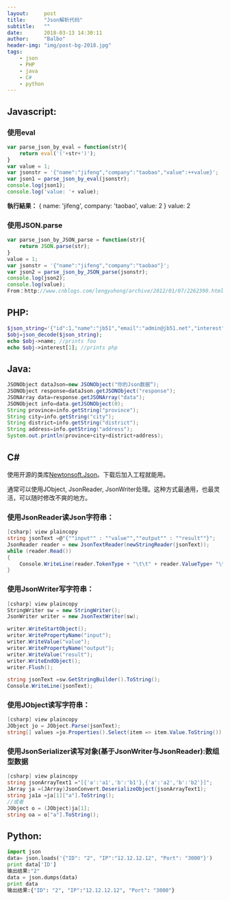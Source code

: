 ```yaml
---
layout:     post
title:      "Json解析代码"
subtitle:   ""
date:       2018-03-13 14:30:11
author:     "Balbo"
header-img: "img/post-bg-2018.jpg"
tags:
    - json
    - PHP
    - java
    - C#
    - python
---
```

## Javascript:
### 使用eval
```js
var parse_json_by_eval = function(str){
    return eval('('+str+')');
}
var value = 1;
var jsonstr = '{"name":"jifeng","company":"taobao","value":++value}';
var json1 = parse_json_by_eval(jsonstr);
console.log(json1);
console.log('value: '+ value);
```
**執行結果：**
{ name: 'jifeng', company: 'taobao', value: 2 }
value: 2

### 使用JSON.parse
```js
var parse_json_by_JSON_parse = function(str){
    return JSON.parse(str);
}
value = 1;
var jsonstr = '{"name":"jifeng","company":"taobao"}';
var json2 = parse_json_by_JSON_parse(jsonstr);
console.log(json2);
console.log(value);
From：http://www.cnblogs.com/lengyuhong/archive/2012/01/07/2262390.html
```
## PHP:
```php
$json_string='{"id":1,"name":"jb51","email":"admin@jb51.net","interest":["wordpress","php"]} ';
$obj=json_decode($json_string);
echo $obj->name; //prints foo
echo $obj->interest[1]; //prints php
```
## Java:
```java
JSONObject dataJson=new JSONObject("你的Json数据“);
JSONObject response=dataJson.getJSONObject("response");
JSONArray data=response.getJSONArray("data");
JSONObject info=data.getJSONObject(0);
String province=info.getString("province");
String city=info.getString("city");
String district=info.getString("district");
String address=info.getString("address");
System.out.println(province+city+district+address);
```
## C#
使用开源的类库[Newtonsoft.Json](http://json.codeplex.com/)。下载后加入工程就能用。

通常可以使用JObject, JsonReader, JsonWriter处理。这种方式最通用，也最灵活，可以随时修改不爽的地方。
### 使用JsonReader读Json字符串：
```c#
[csharp] view plaincopy
string jsonText =@"{""input"" : ""value"",""output"" : ""result""}";
JsonReader reader = new JsonTextReader(newStringReader(jsonText));
while (reader.Read())
{
    Console.WriteLine(reader.TokenType + "\t\t" + reader.ValueType+ "\t\t" + reader.Value);
}
```
### 使用JsonWriter写字符串：
```c#
[csharp] view plaincopy
StringWriter sw = new StringWriter();
JsonWriter writer = new JsonTextWriter(sw);

writer.WriteStartObject();
writer.WritePropertyName("input");
writer.WriteValue("value");
writer.WritePropertyName("output");
writer.WriteValue("result");
writer.WriteEndObject();
writer.Flush();

string jsonText =sw.GetStringBuilder().ToString();
Console.WriteLine(jsonText);
```
### 使用JObject读写字符串：
```c#
[csharp] view plaincopy
JObject jo = JObject.Parse(jsonText);
string[] values =jo.Properties().Select(item => item.Value.ToString()).ToArray();
```
### 使用JsonSerializer读写对象(基于JsonWriter与JsonReader):数组型数据
```c#
[csharp] view plaincopy
string jsonArrayText1 ="[{'a':'a1','b':'b1'},{'a':'a2','b':'b2'}]";
JArray ja =(JArray)JsonConvert.DeserializeObject(jsonArrayText1);
string ja1a =ja[1]["a"].ToString();
//或者
JObject o = (JObject)ja[1];
string oa = o["a"].ToString();
```
## Python:
```python
import json
data= json.loads('{"ID": "2", "IP":"12.12.12.12", "Port": "3000"}')
print data['ID']
输出结果:"2"
data = json.dumps(data)
print data
输出结果:{"ID": "2", "IP":"12.12.12.12", "Port": "3000"}
```
